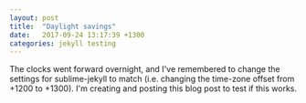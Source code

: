 ```yaml
---
layout: post
title:  "Daylight savings"
date:   2017-09-24 13:17:39 +1300
categories: jekyll testing
---
```

The clocks went forward overnight, and I've remembered to change the settings for sublime-jekyll to match (i.e. changing the time-zone offset from +1200 to +1300). I'm creating and posting this blog post to test if this works.

